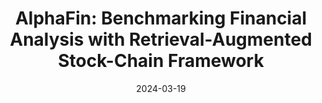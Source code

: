 ---
title: "AlphaFin: Benchmarking Financial Analysis with Retrieval-Augmented Stock-Chain Framework"
collection: conferences
permalink: /publication/AlphaFin
date: 2024-03-19
year: "2024"
venue: "LREC/COLING"
city: 
state: ""
thumbnail: "AlphaFin.png"
teaser :
authors: "Xiang Li, Zhenyu Li, Chen Shi, Yong Xu, Qing Du, Mingkui Tan, Jun Huang"
bibtex: AlphaFin.txt
uri: AlphaFin.pdf
arxiv: https://arxiv.org/abs/2403.12582
project: 
source: https://github.com/AlphaFin-proj/AlphaFin
poster: 
data:
---